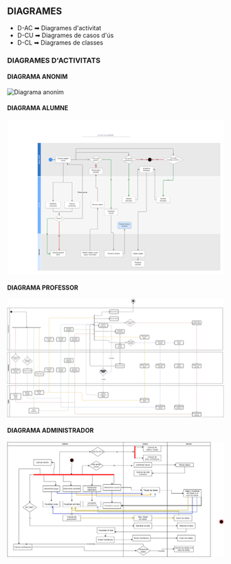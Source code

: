 ## DIAGRAMES

- D-AC ➡ Diagrames d'activitat
- D-CU ➡ Diagrames de casos d'ús
- D-CL ➡ Diagrames de classes

### DIAGRAMES D'ACTIVITATS

#### DIAGRAMA ANONIM

![Diagrama anonim](D-AC/D-AC-ANONIM.png)

#### DIAGRAMA ALUMNE

![Diagrama alumne](D-AC-ALUMNE.png)

#### DIAGRAMA PROFESSOR

![Diagrama professor](D-AC-PROF.png)

#### DIAGRAMA ADMINISTRADOR

![Diagrama administrador](D-AC-ADMIN.png)

